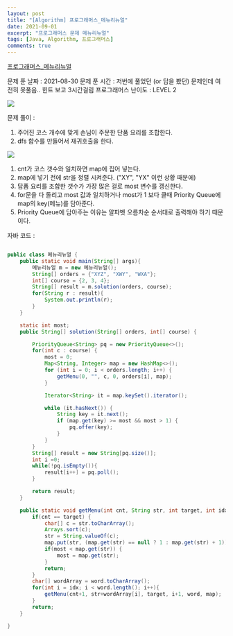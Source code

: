 ```yaml
---
layout: post
title: "[Algorithm] 프로그래머스_메뉴리뉴얼"
date: 2021-09-01
excerpt: "프로그래머스 문제 메뉴리뉴얼"
tags: [Java, Algorithm, 프로그래머스]
comments: true
---
```


[프로그래머스_메뉴리뉴얼](https://programmers.co.kr/learn/courses/30/lessons/72411)

문제 푼 날짜 : 2021-08-30
문제 푼 시간 : 저번에 풀었던 (or 답을 봤던) 문제인데 여전히 못풀음.. 힌트 보고 3시간걸림
프로그래머스 난이도 : LEVEL 2

<img src ="https://eunmik.github.io/bonita.github.io/assets/img/2021/0901/img1.png" />

문제 풀이 : 

1. 주어진 코스 개수에 맞게 손님이 주문한 단품 요리를 조합한다. 
2. dfs 함수를 만들어서 재귀호출을 한다. 

<img src ="https://eunmik.github.io/bonita.github.io/assets/img/2021/0901/img2.png" />

1. cnt가 코스 갯수와 일치하면 map에 집어 넣는다. 
2. map에 넣기 전에 str을 정렬 시켜준다. ("XY", "YX" 이런 상황 때문에) 
3. 담품 요리를 조합한 갯수가 가장 많은 걸로 most 변수를 갱신한다. 
4. for문을 다 돌리고 most 값과 일치하거나 most가 1 보다 클때 Priority Queue에 map의 key(메뉴)를 담아준다. 
5. Priority Queue에 담아주는 이유는 알파벳 오름차순 순서대로 출력해야 하기 때문이다. 

자바 코드 : 

```java

public class 메뉴리뉴얼 {
    public static void main(String[] args){
        메뉴리뉴얼 m = new 메뉴리뉴얼();
        String[] orders = {"XYZ", "XWY", "WXA"};
        int[] course = {2, 3, 4};
        String[] result = m.solution(orders, course);
        for(String r : result){
            System.out.println(r);
        }
    }

    static int most;
    public String[] solution(String[] orders, int[] course) {

        PriorityQueue<String> pq = new PriorityQueue<>();
        for(int c : course) {
            most = 0;
            Map<String, Integer> map = new HashMap<>();
            for (int i = 0; i < orders.length; i++) {
                getMenu(0, "", c, 0, orders[i], map);
            }

            Iterator<String> it = map.keySet().iterator();

            while (it.hasNext()) {
                String key = it.next();
                if (map.get(key) >= most && most > 1) {
                    pq.offer(key);
                }
            }
        }
        String[] result = new String[pq.size()];
        int i =0;
        while(!pq.isEmpty()){
            result[i++] = pq.poll();
        }

        return result;
    }

    public static void getMenu(int cnt, String str, int target, int idx, String word, Map<String, Integer> map){
        if(cnt == target) {
            char[] c = str.toCharArray();
            Arrays.sort(c);
            str = String.valueOf(c);
            map.put(str, (map.get(str) == null ? 1 : map.get(str) + 1));
            if(most < map.get(str)) {
                most = map.get(str);
            }
            return;
        }
        char[] wordArray = word.toCharArray();
        for(int i = idx; i < word.length(); i++){
            getMenu(cnt+1, str+wordArray[i], target, i+1, word, map);
        }
        return;
    }

}
```